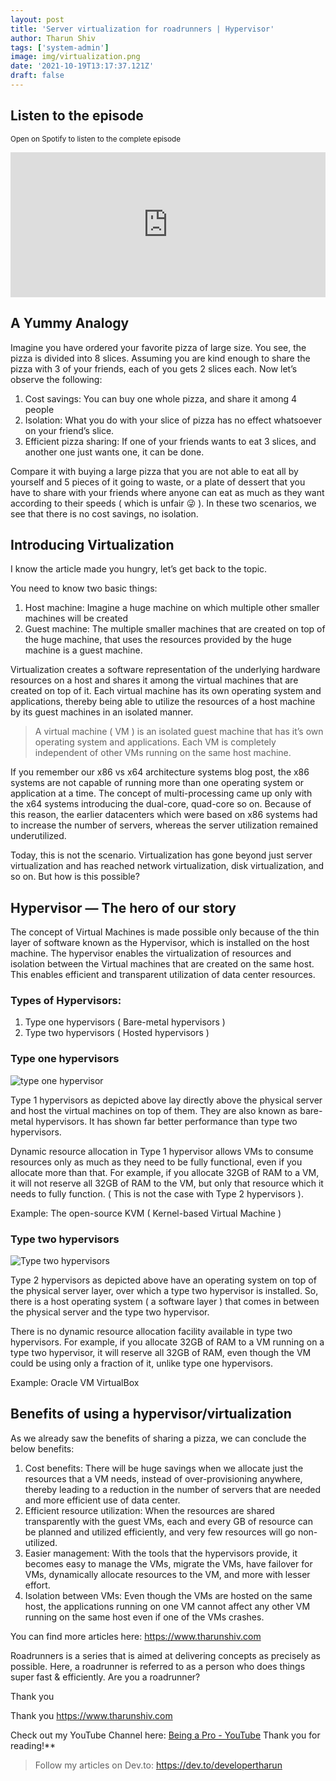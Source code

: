```yaml
---
layout: post
title: 'Server virtualization for roadrunners | Hypervisor'
author: Tharun Shiv
tags: ['system-admin']
image: img/virtualization.png
date: '2021-10-19T13:17:37.121Z'
draft: false
---
```


## Listen to the episode

<small>Open on Spotify to listen to the complete episode</small>

<iframe src="https://open.spotify.com/embed/episode/60cYMUjKPby1LaN0LgDicB" width="100%" height="232" frameBorder="0" allowfullscreen="" allow="autoplay; clipboard-write; encrypted-media; fullscreen; picture-in-picture"></iframe>

## A Yummy Analogy

Imagine you have ordered your favorite pizza of large size. You see, the pizza is divided into 8 slices. Assuming you are kind enough to share the pizza with 3 of your friends, each of you gets 2 slices each. Now let’s observe the following:

1. Cost savings: You can buy one whole pizza, and share it among 4 people
2. Isolation: What you do with your slice of pizza has no effect whatsoever on your friend’s slice.
3. Efficient pizza sharing: If one of your friends wants to eat 3 slices, and another one just wants one, it can be done.

Compare it with buying a large pizza that you are not able to eat all by yourself and 5 pieces of it going to waste, or a plate of dessert that you have to share with your friends where anyone can eat as much as they want according to their speeds ( which is unfair 😜 ). In these two scenarios, we see that there is no cost savings, no isolation.

## Introducing Virtualization

I know the article made you hungry, let’s get back to the topic.

You need to know two basic things:

1. Host machine: Imagine a huge machine on which multiple other smaller machines will be created
2. Guest machine: The multiple smaller machines that are created on top of the huge machine, that uses the resources provided by the huge machine is a guest machine.

Virtualization creates a software representation of the underlying hardware resources on a host and shares it among the virtual machines that are created on top of it. Each virtual machine has its own operating system and applications, thereby being able to utilize the resources of a host machine by its guest machines in an isolated manner.

> A virtual machine ( VM ) is an isolated guest machine that has it’s own operating system and applications. Each VM is completely independent of other VMs running on the same host machine.

If you remember our x86 vs x64 architecture systems blog post, the x86 systems are not capable of running more than one operating system or application at a time. The concept of multi-processing came up only with the x64 systems introducing the dual-core, quad-core so on. Because of this reason, the earlier datacenters which were based on x86 systems had to increase the number of servers, whereas the server utilization remained underutilized.

Today, this is not the scenario. Virtualization has gone beyond just server virtualization and has reached network virtualization, disk virtualization, and so on. But how is this possible?

## Hypervisor — The hero of our story

The concept of Virtual Machines is made possible only because of the thin layer of software known as the Hypervisor, which is installed on the host machine. The hypervisor enables the virtualization of resources and isolation between the Virtual machines that are created on the same host. This enables efficient and transparent utilization of data center resources.

### Types of Hypervisors:

1. Type one hypervisors ( Bare-metal hypervisors )
2. Type two hypervisors ( Hosted hypervisors )

### Type one hypervisors

![type one hypervisor](https://dev-to-uploads.s3.amazonaws.com/uploads/articles/m399qk95pzjbdy1m26tu.png)

Type 1 hypervisors as depicted above lay directly above the physical server and host the virtual machines on top of them. They are also known as bare-metal hypervisors. It has shown far better performance than type two hypervisors.

Dynamic resource allocation in Type 1 hypervisor allows VMs to consume resources only as much as they need to be fully functional, even if you allocate more than that. For example, if you allocate 32GB of RAM to a VM, it will not reserve all 32GB of RAM to the VM, but only that resource which it needs to fully function. ( This is not the case with Type 2 hypervisors ).

Example: The open-source KVM ( Kernel-based Virtual Machine )

### Type two hypervisors

![Type two hypervisors](https://dev-to-uploads.s3.amazonaws.com/uploads/articles/91p1qeopnihohi3l8rw8.png)

Type 2 hypervisors as depicted above have an operating system on top of the physical server layer, over which a type two hypervisor is installed. So, there is a host operating system ( a software layer ) that comes in between the physical server and the type two hypervisor.

There is no dynamic resource allocation facility available in type two hypervisors. For example, if you allocate 32GB of RAM to a VM running on a type two hypervisor, it will reserve all 32GB of RAM, even though the VM could be using only a fraction of it, unlike type one hypervisors.

Example: Oracle VM VirtualBox

## Benefits of using a hypervisor/virtualization

As we already saw the benefits of sharing a pizza, we can conclude the below benefits:

1. Cost benefits: There will be huge savings when we allocate just the resources that a VM needs, instead of over-provisioning anywhere, thereby leading to a reduction in the number of servers that are needed and more efficient use of data center.
2. Efficient resource utilization: When the resources are shared transparently with the guest VMs, each and every GB of resource can be planned and utilized efficiently, and very few resources will go non-utilized.
3. Easier management: With the tools that the hypervisors provide, it becomes easy to manage the VMs, migrate the VMs, have failover for VMs, dynamically allocate resources to the VM, and more with lesser effort.
4. Isolation between VMs: Even though the VMs are hosted on the same host, the applications running on one VM cannot affect any other VM running on the same host even if one of the VMs crashes.

You can find more articles here: https://www.tharunshiv.com

Roadrunners is a series that is aimed at delivering concepts as precisely as possible. Here, a roadrunner is referred to as a person who does things super fast & efficiently. Are you a roadrunner?

Thank you

Thank you
https://www.tharunshiv.com

Check out my YouTube Channel here: <a href="https://www.youtube.com/c/developerTharun">Being a Pro - YouTube</a> Thank you for reading!\*\*

> Follow my articles on Dev.to: https://dev.to/developertharun
